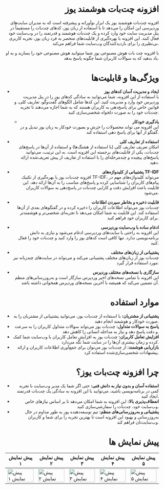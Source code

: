 <div align="right">

# افزونه چت‌بات هوشمند یوز

افزونه چت‌بات هوشمند یوز یک ابزار نوآورانه و پیشرفته است که به مدیران سایت‌های وردپرسی این امکان را می‌دهد تا با استفاده از زبان یوز، کدهای چت‌بات را مستقیماً در پنل مدیریت سایت خود وارد کرده و یک چت‌بات هوشمند و قدرتمند را در وب‌سایت خود فعال کنند. این افزونه با بهره‌گیری از قابلیت‌های منحصر به فرد زبان یوز، تجربه کاربری بی‌نظیری را برای بازدیدکنندگان وب‌سایت شما فراهم می‌کند.

با افزونه چت بات هوش مصنوعی یوز شما میتوانید هوش مصنوعی خود را بسازید و به او یاد بدهید که به سوالات کاربران شما چگونه پاسخ بدهد.

# ویژگی‌ها و قابلیت‌ها

- **ایجاد و مدیریت آسان کدهای یوز**  
  با استفاده از این افزونه، شما می‌توانید به سادگی کدهای یوز را در پنل مدیریت وردپرس خود وارد و مدیریت کنید. این کدها شامل الگوهای گفت‌وگو، تعاریف کلی، و قوانین خاص برای پاسخ‌دهی به کاربران هستند که به شما اجازه می‌دهند تا تجربه چت‌بات خود را به صورت دلخواه شخصی‌سازی کنید.

  - **یادگیری خودکار**  
  این افزونه می تواند محصولات را خزش و بصورت خودکار به زبان یوز تبدیل و در گفتگو از آنها برای پاسخ دهی استفاده کند.

- **استفاده از تعاریف کلی**  
  امکان تعریف تعاریف کلی (با استفاده از هشتگ‌ها) و استفاده از آن‌ها در پاسخ‌های چت‌بات، یکی از قابلیت‌های برجسته این افزونه است. به این ترتیب، می‌توانید پاسخ‌های پیچیده و چندمرحله‌ای را با استفاده از تعاریف از پیش تعریف‌شده ارائه دهید.

- **پشتیبانی از کلیدواژه‌های TF-IDF**  
  افزونه چت‌بات یوز با بهره‌گیری از تکنیک TF-IDF، می‌تواند کلیدواژه‌های مهم در پیام‌های کاربران را شناسایی کرده و پاسخ‌های مناسب را به آن‌ها ارائه دهد. این قابلیت باعث افزایش دقت و کارایی چت‌بات در پاسخ‌دهی به سوالات کاربران می‌شود.

- **قابلیت ذخیره و بخاطر سپردن اطلاعات**  
  چت‌بات یوز می‌تواند اطلاعات کاربران را ذخیره کرده و در گفتگوهای بعدی از آن‌ها استفاده کند. این قابلیت به شما امکان می‌دهد تا تجربه‌ای شخصی‌تر و هوشمندتر برای کاربران خود فراهم کنید.

- **ادغام ساده با وب‌سایت وردپرسی**  
  این افزونه به راحتی با سایت‌های وردپرسی ادغام می‌شود و نیازی به دانش برنامه‌نویسی ندارد. تنها کافی است کدهای یوز را وارد کنید و چت‌بات خود را فعال کنید.

- **پشتیبانی از زبان‌های مختلف**  
  چت‌بات یوز از زبان‌های مختلف پشتیبانی می‌کند و می‌تواند در سایت‌های چندزبانه نیز مورد استفاده قرار گیرد.

- **سازگاری با نسخه‌های مختلف وردپرس**  
  این افزونه با تمامی نسخه‌های اخیر وردپرس سازگار است و به‌روزرسانی‌های منظم آن تضمین می‌کند که همیشه با آخرین نسخه‌های وردپرس همخوانی داشته باشد.

#  موارد استفاده 

- **پشتیبانی از مشتریان:** با استفاده از چت‌بات یوز، می‌توانید پشتیبانی از مشتریان را به صورت خودکار و هوشمند انجام دهید.
- **پاسخ به سوالات متداول:** چت‌بات یوز می‌تواند سوالات متداول کاربران را به سرعت و دقت پاسخ دهد و نیاز به مداخله انسانی را کاهش دهد.
- **افزایش تعامل کاربران:** چت‌بات یوز به افزایش تعامل کاربران با وب‌سایت شما کمک کرده و زمان بیشتری آن‌ها را در سایت شما نگه می‌دارد.
- **بازاریابی هوشمند:** از چت‌بات یوز می‌توان برای جمع‌آوری اطلاعات کاربران و ارائه پیشنهادات شخصی‌سازی‌شده استفاده کرد.

# چرا افزونه چت‌بات یوز؟ 

- **استفاده آسان و بدون نیاز به دانش فنی:** حتی اگر شما یک مدیر وب‌سایت با تجربه کمی در برنامه‌نویسی باشید، می‌توانید با این افزونه به سادگی یک چت‌بات قدرتمند ایجاد کنید.
- **انعطاف‌پذیری بالا:** این افزونه به شما امکان می‌دهد تا بر اساس نیازهای خاص وب‌سایت خود، چت‌بات را سفارشی‌سازی کنید.
- **پشتیبانی و به‌روزرسانی‌های منظم:** تیم توسعه‌دهنده یوز به طور مداوم در حال به‌روزرسانی و بهبود این افزونه است تا بهترین تجربه را برای شما و کاربران وب‌سایت‌تان فراهم کند.

# پیش نمایش ها

<table class="table">
  <thead>
    <tr>
      <th scope="col" width="1000px">پیش نمایش ۱</th>
      <th scope="col" width="1000px">پیش نمایش ۲</th>
      <th scope="col" width="1000px">پیش نمایش ۳</th>
      <th scope="col" width="1000px">پیش نمایش ۴</th>
      <th scope="col" width="1000px">پیش نمایش ۵</th>
    </tr>
  </thead>
  <tbody>
    <tr>
      <td>
        <img src="https://yooz.run/pb_img/screenshot1.PNG" width="100%" alt="پیش نمایش ۱">
      </td>
      <td>
        <img src="http://yooz.run/pb_img/screenshot2.PNG" width="100%" alt="پیش نمایش ۲">
      </td>
      <td>
        <img src="http://yooz.run/pb_img/screenshot3.PNG" width="100%" alt="پیش نمایش ۳">
      </td>
      <td>
        <img src="https://yooz.run/pb_img/screenshot4.PNG" width="100%" alt="پیش نمایش ۴">
      </td>
      <td>
        <img src="https://yooz.run/pb_img/screenshot5.PNG" width="100%" alt="پیش نمایش ۵">
      </td>
    </tr>
  </tbody>
</table>
</div>
